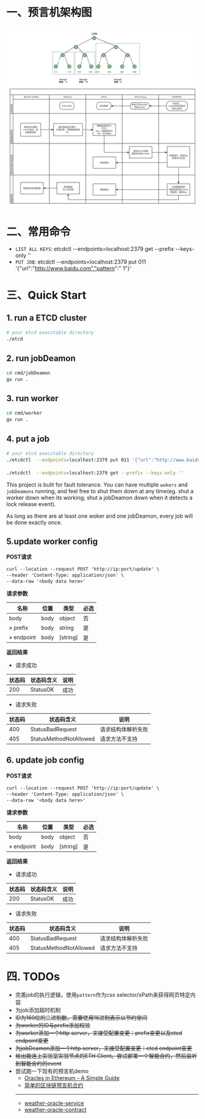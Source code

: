 # 一、预言机架构图
![](doc/img.png)
# 二、常用命令
* `LIST ALL KEYS`: etcdctl  --endpoints=localhost:2379 get --prefix --keys-only ''
* `PUT JOB`: etcdctl  --endpoints=localhost:2379 put 011 '{"url":"http://www.baidu.com","pattern":" 1"}'
# 三、Quick Start
## 1. run a ETCD cluster
```sh
# your etcd executable directory
./etcd
```
## 2. run jobDeamon
```sh
cd cmd/jobDeamon
go run .
```
## 3. run worker
```sh
cd cmd/worker
go run .
```
## 4. put a job
```sh
# your etcd executable directory
./etcdctl  --endpoints=localhost:2379 put 011 '{"url":"http://www.baidu.com","pattern":" 1"}'

./etcdctl  --endpoints=localhost:2379 get --prefix --keys-only ''
```

This project is bulit for fault tolerance. You can have multiple `wokers` and `jobDeamons` running, and feel free to
shut them down at any time(eg. shut a worker down when its working; shut a jobDeamon down when it detects a lock release
event).

As long as there are at least one woker and one jobDeamon, every job will be done exactly once.

## 5.update worker config

**POST请求**

```shell
curl --location --request POST 'http://ip:port/update' \
--header 'Content-Type: application/json' \
--data-raw '<body data here>'
```

**请求参数**

| 名称         | 位置   | 类型       | 必选 |
|------------|------|----------|----|
| body       | body | object   | 否  |
| » prefix   | body | string   | 是  |
| » endpoint | body | [string] | 是  |

**返回结果**

- 请求成功

| 状态码 | 状态码含义    | 说明 |
|-----|----------|----|
| 200 | StatusOK | 成功 |

- 请求失败

| 状态码 | 状态码含义                  | 说明        |
|-----|------------------------|-----------|
| 400 | StatusBadRequest       | 请求结构体解析失败 |
| 405 | StatusMethodNotAllowed | 请求方法不支持   |

## 6. update job config

**POST请求**

```shell
curl --location --request POST 'http://ip:port/update' \
--header 'Content-Type: application/json' \
--data-raw '<body data here>'
```

**请求参数**

| 名称         | 位置   | 类型       | 必选 |
|------------|------|----------|----|
| body       | body | object   | 否  |
| » endpoint | body | [string] | 是  |

**返回结果**

- 请求成功

| 状态码 | 状态码含义    | 说明 |
|-----|----------|----|
| 200 | StatusOK | 成功 |

- 请求失败

| 状态码 | 状态码含义                  | 说明        |
|-----|------------------------|-----------|
| 400 | StatusBadRequest       | 请求结构体解析失败 |
| 405 | StatusMethodNotAllowed | 请求方法不支持   |

# 四. TODOs

- 完善job的执行逻辑，使用`pattern`作为css selector/xPath来获得网页特定内容
- 为job添加超时机制
- ~~ID为160位的二进制数，需要使用16进制表示以节约空间~~
- ~~为worker的ID与prefix添加校验~~
- ~~为worker添加一个http server，来接受配置变更：prefix变更以及etcd endpoint变更~~
- ~~为jobDeamon添加一个http server，来接受配置变更：etcd endpoint变更~~
- ~~给出能连上实验室实验节点的ETH Client。尝试部署一个智能合约，然后监听到智能合约的event~~
- 尝试跑一下现有的预言机demo
  - [Oracles in Ethereum - A Simple Guide](https://kndrck.co/posts/ethereum_oracles_a_simple_guide/)
  - [简单的区块链预言机合约](https://learnblockchain.cn/article/3458)
  -----------------------
  - [weather-oracle-service](https://github.com/decent-labs/weather-oracle-service)
  - [weather-oracle-contract](https://github.com/decent-labs/weather-oracle-contract)